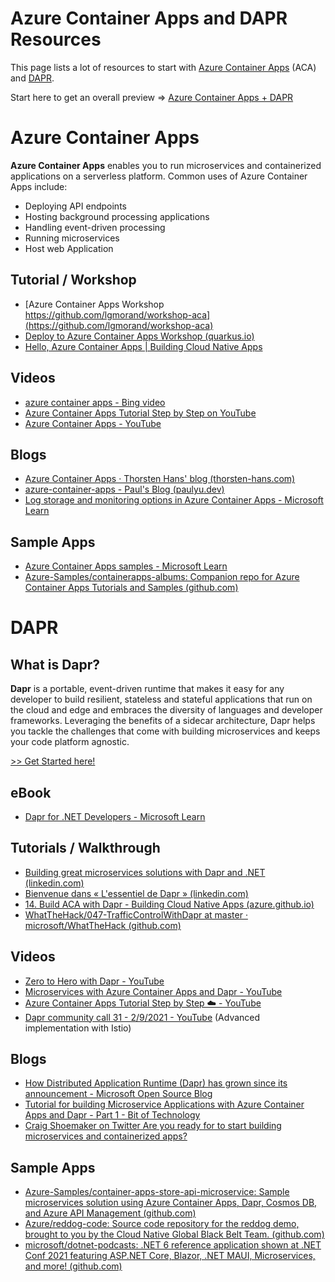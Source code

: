 # Azure Container Apps and DAPR Resources

This page lists a lot of resources to start with [Azure Container Apps](https://learn.microsoft.com/en-us/azure/container-apps/overview) (ACA) and [DAPR](https://dapr.io/).


Start here to get an overall preview => [Azure Container Apps + DAPR](https://livesend.microsoft.com/i/Hn75tMaQhfpTqXcJSjOLExTLRfIZc7YHMeBjaLEo4bbjJEsQPs1bcGKnVSKD8m2RSO___nA1hvQ1PLUSSIGNPsR2___qibp27Dh3D08D8KITx7kfmsBuwEK24nmqVz5QUpHPLUSSIGNEl41u6W)

# Azure Container Apps
**Azure Container Apps**  enables you to run microservices and containerized applications on a serverless platform. Common uses of Azure Container Apps include:

 - Deploying API endpoints
 - Hosting background processing applications
 - Handling event-driven processing
 - Running microservices
 - Host web Application


## Tutorial / Workshop

 - [Azure Container Apps Workshop
   https://github.com/lgmorand/workshop-aca](https://github.com/lgmorand/workshop-aca)
 - [Deploy to Azure Container Apps Workshop
   (quarkus.io)](https://quarkus.io/quarkus-workshops/super-heroes/index-azure.html)
 - [Hello, Azure Container Apps | Building Cloud Native
   Apps](https://azure.github.io/Cloud-Native/blog/09-aca-fundamentals/)

## Videos

 - [azure container apps - Bing
   video](https://www.bing.com/videos/search?q=azure+container+apps+&FORM=HDRSC4)
 - [Azure Container Apps Tutorial Step by Step on YouTube
](https://www.youtube.com/watch?v=MeTf58rE6oI&list=PLhl73Ukl8yfS9bTHeZ8FoklfC6D4Fk3Kj)
 - [Azure Container Apps -
   YouTube](https://www.youtube.com/playlist?list=PLG9qZAczREKlgkenSQh8nK3dTA4lTeD3N)

## Blogs

 - [Azure Container Apps · Thorsten Hans' blog (thorsten-hans.com)](https://www.thorsten-hans.com/tags/azure-container-apps/)
 - [azure-container-apps - Paul's Blog (paulyu.dev)](https://paulyu.dev/tags/azure-container-apps/)
 - [Log storage and monitoring options in Azure Container Apps - Microsoft Learn](https://learn.microsoft.com/en-us/azure/container-apps/log-options)

## Sample Apps

 - [Azure Container Apps samples - Microsoft Learn](https://learn.microsoft.com/en-us/azure/container-apps/samples)
 - [Azure-Samples/containerapps-albums: Companion repo for Azure Container Apps Tutorials and Samples (github.com)](https://github.com/Azure-Samples/containerapps-albums)

# DAPR

## What is Dapr?

**Dapr** is a portable, event-driven runtime that makes it easy for any developer to build resilient, stateless and stateful applications that run on the cloud and edge and embraces the diversity of languages and developer frameworks. Leveraging the benefits of a sidecar architecture, Dapr helps you tackle the challenges that come with building microservices and keeps your code platform agnostic.

[>> Get Started here!](https://docs.dapr.io/getting-started/)


## eBook

 - [Dapr for .NET Developers - Microsoft Learn](https://learn.microsoft.com/en-us/dotnet/architecture/dapr-for-net-developers/)

## Tutorials / Walkthrough

 - [Building great microservices solutions with Dapr and .NET (linkedin.com)](https://www.linkedin.com/learning/azure-dapr-for-dot-net-developers-part-1/building-great-microservices-solutions-with-dapr-and-dot-net?u=3322)
 - [Bienvenue dans « L'essentiel de Dapr » (linkedin.com)](https://www.linkedin.com/learning/l-essentiel-de-dapr/bienvenue-dans-l-essentiel-de-dapr?u=3322)
 - [14. Build ACA with Dapr - Building Cloud Native Apps (azure.github.io)](https://azure.github.io/Cloud-Native/blog/14-dapr-aca-quickstart/)
 - [WhatTheHack/047-TrafficControlWithDapr at master · microsoft/WhatTheHack (github.com)](https://github.com/microsoft/WhatTheHack/tree/master/047-TrafficControlWithDapr)

## Videos

 - [Zero to Hero with Dapr - YouTube](https://www.youtube.com/watch?v=AAQSShtl9S0)
 - [Microservices with Azure Container Apps and Dapr - YouTube](https://www.youtube.com/watch?v=s96io88CM6A&list=PLG9qZAczREKlgkenSQh8nK3dTA4lTeD3N)
 - [Azure Container Apps Tutorial Step by Step ☁️ - YouTube](https://www.youtube.com/playlist?list=PLhl73Ukl8yfS9bTHeZ8FoklfC6D4Fk3Kj)
 - [Dapr community call 31 - 2/9/2021 - YouTube](https://www.youtube.com/watch?v=ngIDOQApx8g) (Advanced implementation with Istio)

## Blogs
 - [How Distributed Application Runtime (Dapr) has grown since its announcement - Microsoft Open Source Blog](https://cloudblogs.microsoft.com/opensource/2020/04/29/distributed-application-runtime-dapr-growth-community-update/)
 - [Tutorial for building Microservice Applications with Azure Container Apps and Dapr - Part 1 - Bit of Technology](https://bitoftech.net/2022/08/25/tutorial-building-microservice-applications-azure-container-apps-dapr/)
 - [Craig Shoemaker on Twitter Are you ready for to start building microservices and containerized apps?](https://twitter.com/craigshoemaker/status/1529131988468244486?t=DnuPHn7L7Jkgwzysj7DQTg&s=19)


## Sample Apps
 - [Azure-Samples/container-apps-store-api-microservice: Sample microservices solution using Azure Container Apps, Dapr, Cosmos DB, and Azure API Management (github.com)](https://github.com/Azure-Samples/container-apps-store-api-microservice)
 - [Azure/reddog-code: Source code repository for the reddog demo, brought to you by the Cloud Native Global Black Belt Team. (github.com)](https://github.com/Azure/reddog-code)
 - [microsoft/dotnet-podcasts: .NET 6 reference application shown at .NET Conf 2021 featuring ASP.NET Core, Blazor, .NET MAUI, Microservices, and more! (github.com)](https://github.com/microsoft/dotnet-podcasts)
